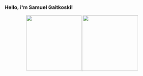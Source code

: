 ### Hello, i'm Samuel Gaitkoski!

<div align="center">
  <a href="https://github.com/SamuelGaitkoski">
  <img height="180em" src="https://github-readme-stats.vercel.app/api?username=SamuelGaitkoski&show_icons=true&theme=highcontrast&include_all_commits=true&count_private=true"/>
  <img height="180em" src="https://github-readme-stats.vercel.app/api/top-langs/?username=SamuelGaitkoski&layout=compact&langs_count=7&theme=highcontrast"/>
</div>

